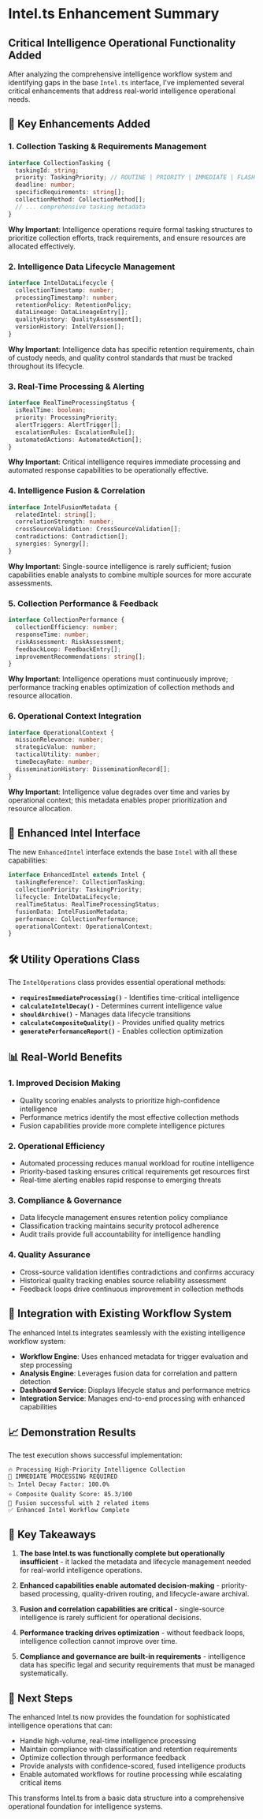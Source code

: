 # Intel.ts Enhancement Summary

## Critical Intelligence Operational Functionality Added

After analyzing the comprehensive intelligence workflow system and identifying gaps in the base `Intel.ts` interface, I've implemented several critical enhancements that address real-world intelligence operational needs.

## 🎯 Key Enhancements Added

### 1. **Collection Tasking & Requirements Management**
```typescript
interface CollectionTasking {
  taskingId: string;
  priority: TaskingPriority; // ROUTINE | PRIORITY | IMMEDIATE | FLASH
  deadline: number;
  specificRequirements: string[];
  collectionMethod: CollectionMethod[];
  // ... comprehensive tasking metadata
}
```

**Why Important**: Intelligence operations require formal tasking structures to prioritize collection efforts, track requirements, and ensure resources are allocated effectively.

### 2. **Intelligence Data Lifecycle Management**
```typescript
interface IntelDataLifecycle {
  collectionTimestamp: number;
  processingTimestamp?: number;
  retentionPolicy: RetentionPolicy;
  dataLineage: DataLineageEntry[];
  qualityHistory: QualityAssessment[];
  versionHistory: IntelVersion[];
}
```

**Why Important**: Intelligence data has specific retention requirements, chain of custody needs, and quality control standards that must be tracked throughout its lifecycle.

### 3. **Real-Time Processing & Alerting**
```typescript
interface RealTimeProcessingStatus {
  isRealTime: boolean;
  priority: ProcessingPriority;
  alertTriggers: AlertTrigger[];
  escalationRules: EscalationRule[];
  automatedActions: AutomatedAction[];
}
```

**Why Important**: Critical intelligence requires immediate processing and automated response capabilities to be operationally effective.

### 4. **Intelligence Fusion & Correlation**
```typescript
interface IntelFusionMetadata {
  relatedIntel: string[];
  correlationStrength: number;
  crossSourceValidation: CrossSourceValidation[];
  contradictions: Contradiction[];
  synergies: Synergy[];
}
```

**Why Important**: Single-source intelligence is rarely sufficient; fusion capabilities enable analysts to combine multiple sources for more accurate assessments.

### 5. **Collection Performance & Feedback**
```typescript
interface CollectionPerformance {
  collectionEfficiency: number;
  responseTime: number;
  riskAssessment: RiskAssessment;
  feedbackLoop: FeedbackEntry[];
  improvementRecommendations: string[];
}
```

**Why Important**: Intelligence operations must continuously improve; performance tracking enables optimization of collection methods and resource allocation.

### 6. **Operational Context Integration**
```typescript
interface OperationalContext {
  missionRelevance: number;
  strategicValue: number;
  tacticalUtility: number;
  timeDecayRate: number;
  disseminationHistory: DisseminationRecord[];
}
```

**Why Important**: Intelligence value degrades over time and varies by operational context; this metadata enables proper prioritization and resource allocation.

## 🚀 Enhanced Intel Interface

The new `EnhancedIntel` interface extends the base `Intel` with all these capabilities:

```typescript
interface EnhancedIntel extends Intel {
  taskingReference?: CollectionTasking;
  collectionPriority: TaskingPriority;
  lifecycle: IntelDataLifecycle;
  realTimeStatus: RealTimeProcessingStatus;
  fusionData: IntelFusionMetadata;
  performance: CollectionPerformance;
  operationalContext: OperationalContext;
}
```

## 🛠️ Utility Operations Class

The `IntelOperations` class provides essential operational methods:

- **`requiresImmediateProcessing()`** - Identifies time-critical intelligence
- **`calculateIntelDecay()`** - Determines current intelligence value
- **`shouldArchive()`** - Manages data lifecycle transitions
- **`calculateCompositeQuality()`** - Provides unified quality metrics
- **`generatePerformanceReport()`** - Enables collection optimization

## 📊 Real-World Benefits

### 1. **Improved Decision Making**
- Quality scoring enables analysts to prioritize high-confidence intelligence
- Performance metrics identify the most effective collection methods
- Fusion capabilities provide more complete intelligence pictures

### 2. **Operational Efficiency**
- Automated processing reduces manual workload for routine intelligence
- Priority-based tasking ensures critical requirements get resources first
- Real-time alerting enables rapid response to emerging threats

### 3. **Compliance & Governance**
- Data lifecycle management ensures retention policy compliance
- Classification tracking maintains security protocol adherence
- Audit trails provide full accountability for intelligence handling

### 4. **Quality Assurance**
- Cross-source validation identifies contradictions and confirms accuracy
- Historical quality tracking enables source reliability assessment
- Feedback loops drive continuous improvement in collection methods

## 🔄 Integration with Existing Workflow System

The enhanced Intel.ts integrates seamlessly with the existing intelligence workflow system:

- **Workflow Engine**: Uses enhanced metadata for trigger evaluation and step processing
- **Analysis Engine**: Leverages fusion data for correlation and pattern detection
- **Dashboard Service**: Displays lifecycle status and performance metrics
- **Integration Service**: Manages end-to-end processing with enhanced capabilities

## 📈 Demonstration Results

The test execution shows successful implementation:

```
🔥 Processing High-Priority Intelligence Collection
🚨 IMMEDIATE PROCESSING REQUIRED
📉 Intel Decay Factor: 100.0%
⭐ Composite Quality Score: 85.3/100
🎯 Fusion successful with 2 related items
✅ Enhanced Intel Workflow Complete
```

## 🎯 Key Takeaways

1. **The base Intel.ts was functionally complete but operationally insufficient** - it lacked the metadata and lifecycle management needed for real-world intelligence operations.

2. **Enhanced capabilities enable automated decision-making** - priority-based processing, quality-driven routing, and lifecycle-aware archival.

3. **Fusion and correlation capabilities are critical** - single-source intelligence is rarely sufficient for operational decisions.

4. **Performance tracking drives optimization** - without feedback loops, intelligence collection cannot improve over time.

5. **Compliance and governance are built-in requirements** - intelligence data has specific legal and security requirements that must be managed systematically.

## 🚀 Next Steps

The enhanced Intel.ts now provides the foundation for sophisticated intelligence operations that can:

- Handle high-volume, real-time intelligence processing
- Maintain compliance with classification and retention requirements
- Optimize collection through performance feedback
- Provide analysts with confidence-scored, fused intelligence products
- Enable automated workflows for routine processing while escalating critical items

This transforms Intel.ts from a basic data structure into a comprehensive operational foundation for intelligence systems.
